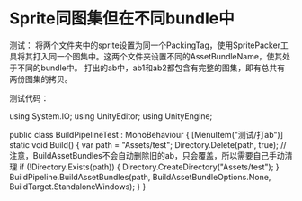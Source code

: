 # Sprite同图集但在不同bundle中

测试：
将两个文件夹中的sprite设置为同一个PackingTag，使用SpritePacker工具将其打入同一个图集中。这两个文件夹设置不同的AssetBundleName，使其处于不同的bundle中。
打出的ab中，ab1和ab2都包含有完整的图集，即有总共有两份图集的拷贝。


测试代码：

using System.IO;
using UnityEditor;
using UnityEngine;

public class BuildPipelineTest : MonoBehaviour
{
	[MenuItem("测试/打ab")]
	static void Build()
	{
		var path = "Assets/test";
		Directory.Delete(path, true); //注意，BuildAssetBundles不会自动删除旧的ab，只会覆盖，所以需要自己手动清理
		if (!Directory.Exists(path))
		{
			Directory.CreateDirectory("Assets/test");
		}
		BuildPipeline.BuildAssetBundles(path, BuildAssetBundleOptions.None, BuildTarget.StandaloneWindows);
	}
}